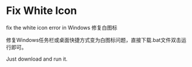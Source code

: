 # Fix White Icon
 fix the white icon error in Windows 修复白图标

修复Windows任务栏或桌面快捷方式变为白图标问题，直接下载.bat文件双击运行即可。

Just download and run it.
